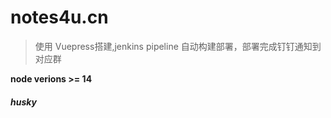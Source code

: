 # notes4u.cn
> 使用 Vuepress搭建,jenkins pipeline 自动构建部署，部署完成钉钉通知到对应群

**node verions >= 14** 

##### husky